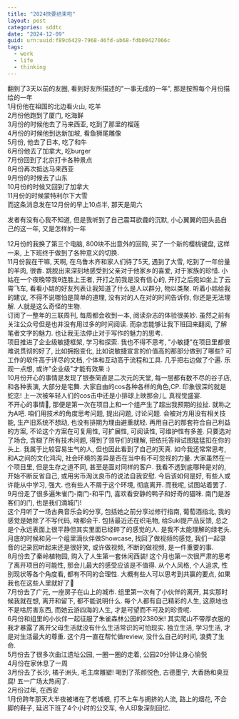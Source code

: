 ```yaml
---
title: "2024快要结束啦"
layout: post
categories: sddtc
date: "2024-12-09"
guid: urn:uuid:f89c6429-7968-46fd-ab68-fdb09427066c
tags:
  - work
  - life
  - thinking
---
```


翻到了3天以前的友圈, 看到好友所描述的"一事无成的一年", 那是按照每个月份描绘的一年  
1月份他在祖国的北边看火山, 吃羊  
2月份他跑到了厦门, 吃海鲜  
3月份的时候他去了马来西亚, 吃到了那里的榴莲  
4月份的时候他到达新加坡, 看鱼狮尾雕像  
5月份, 他去了日本, 吃了和牛  
6月份他去了加拿大, 吃burger  
7月份回到了北京打卡各种景点  
8月份再次抵达马来西亚  
9月份的时候去了山东  
10月份的时候又回到了加拿大  
11月份的时候蒙特利尔下大雪  
而这条消息发在12月份的早上10点半, 那天是周六  

发者有没有心我不知道, 但是我听到了自己震耳欲聋的沉默, 小心翼翼的回头品自己的这一年, 又是怎样的一年  

12月份的我换了第三个电脑, 800块不出意外的回购, 买了一个新的樱桃键盘, 这样一来, 上下班终于做到了各种意义的切换.  
11月份我在干嘛, 天啊, 在乌鲁木齐和家人们待了5天, 遇到了大雪, 吃到了一年份量的羊肉, 很香. 跳脱出来深刻地感受到父亲对于他家乡的喜爱, 对于家族的珍惜. 小姑在一个夜晚带我9连胜上王者, 开打之前我是没有信心的, 开打之后宛如坐上了云霄飞车, 看看小姑的好友列表让我知道了什么是人以群分, 物以类聚. 听着小姑给我的建议, 不得不说哪怕是简单的道理, 没有对的人在对的时间告诉你, 你还是无法理解. 人就是这么奇怪的生物.  
订阅了一整年的三联周刊, 每周都会收到一本, 阅读杂志的体验很美妙. 虽然之前有关注公众号但是也并没有用过多的时间阅读. 而杂志能够让我下班回来翻阅, 了解笔者文字的魅力. 也让我无法停止对于写作的魅力的思考.  
项目推进了企业级敏捷框架, 学习和探索. 我也不得不思考, "小敏捷"在项目里都很难说贯彻的好了, 比如拥抱变化, 比如说敏捷宣言的价值高的那部分做到了哪些? 可工作的软件高于详尽的文档, 个体和互动高于流程和工具. 几乎把右边做了个遍. 乐观一点想, 或许"企业级"才能有效果 :)  
10月份开心的事情是发现了银泰简直是二次元的天堂, 每一层都有数不尽的谷子店, 和各种表演, 大部分是宅舞. 大家自由的cos各种各样的角色,CP. 印象很深的就是蛇恋! 上一次被年轻人们的cos击中还是小排球上映那会儿, 真视觉盛宴.  
不开心的事情🙂, 那便是第一次在项目上和一个组产生了超出我预期的拉扯. 就称之为A吧. 咱们用技术的角度思考问题, 提出问题, 讨论问题. 会被对方用没有相关技能, 生产旧系统不想动, 也没有排期为理由避重就轻. 再用自己的那套符合自己利益的方案, 不论这个方案在可复用性, 可扩展性, 可阅读性, 可维护性有多差. 只要选对了场合, 含糊了所有技术问题, 得到了领导们的理解, 把依托答辩试图猛猛扣在你的头上. 我属于比较容易生气的人, 但也因此看到了自己的天真. 如今我还常常思考, 和A之间的文化鸿沟, 社会环境的差异是否在当中有不可忽视的力量. 大家虽然在一个项目里, 但是生存之道不同, 甚至是面对同样的客户. 我看不透到底哪种是对的, 开始不断反省自己, 或用劣币淘汰良币的说法自我安慰. 今后该如何是好, 有些人或许能从中学习, 强大. 也有些人不屑于这个环境, 彻底离开. 而我呢, 试图站着罢了.  
9月份走了很多遍朱雀门-南门-和平门, 喜欢看安静的鸭子和好奇的猫咪. 南门是游客们的门, 也是我们滴城门!  
这个月听了一场古典音乐会的分享, 包括她之前分享过修行指南, 葡萄酒指北, 我的感觉是她除了不写代码, 啥都会干. 包括最近还在织毛物, 给Suki提产品反馈, 总之是个永远表面上很平静但其实里面已经碎了的感觉的人. 是我不太能理解的绿老头. 月底的时候和另一个组里滴伙伴做Showcase, 找回了做视频的感觉, 我们一起录音的记录回听起来还是很好笑, 或许做视频, 不断的做视频, 是一件重要的事.  
8月份去了秦岭植物园, 购入了人生第一套休闲西装! 这个月也第一次很严肃的思考了离开项目的可能性, 那会儿最大的感受应该是不值得. 从个人风格, 个人追求, 性别现状等各个角度看, 都有不同的合理性. 大概有些人可以思考到共赢的要点, 如果我也在这些人里就好了🤤  
7月份去了广元, 一座房子在山上的城市. 组里第一次有了小伙伴的离开, 其实那时候我就在想, 离开和留下, 都不能说明什么. 每个人都有自己精彩的人生, 这原地也不是啥厉害东西, 而她云游四海的人生, 才是可望而不可及的珍贵呢.  
6月份和组里的小伙伴一起征服了朱雀森林公园的2380米! 其实爬山不带厚衣服的我才暴露了离开父母生活就没有什么生活常识的可怕现实. 独立生活, 学习生活, 才是对生活最大的尊重. 这个月一直在帮忙做review, 没什么自己的时间, 浪费了生命.  
5月份去了很多次曲江遗址公园, 一圈一圈的走着, 公园20分钟让身心愉悦  
4月份在家休息了一周  
3月份去了长沙, 橘子洲头, 毛主席雕塑! 喝到了茶颜悦色, 古德墨宁, 大香肠和臭豆腐! 五一广场太热闹了.  
2月份过年, 在西安    
1月份跨年那天大半夜被堵在了老城根, 打不上车与拥挤的人流, 路上的烟花, 不合脚的鞋子, 延迟下班了4个小时的公交车, 令人印象深刻回忆.  

